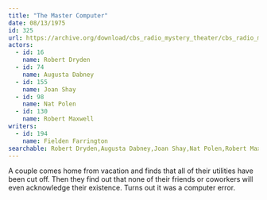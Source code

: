 ```yaml
---
title: "The Master Computer"
date: 08/13/1975
id: 325
url: https://archive.org/download/cbs_radio_mystery_theater/cbs_radio_mystery_theater-0301-0350.zip/cbs_radio_mystery_theater-0301-0350%2Fcbsrmt_0325_the_master_computer.mp3
actors:  
  - id: 16
    name: Robert Dryden  
  - id: 74
    name: Augusta Dabney  
  - id: 155
    name: Joan Shay  
  - id: 98
    name: Nat Polen  
  - id: 130
    name: Robert Maxwell
writers:  
  - id: 194
    name: Fielden Farrington
searchable: Robert Dryden,Augusta Dabney,Joan Shay,Nat Polen,Robert Maxwell Fielden Farrington
---
```

A couple comes home from vacation and finds that all of their utilities have been cut off. Then they find out that none of their friends or coworkers will even acknowledge their existence. Turns out it was a computer error.